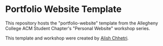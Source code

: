 # Portfolio Website Template

This repository hosts the "portfolio-website" template from the Allegheny College ACM Student Chapter's "Personal Website" workshop series.

This template and workshop were created by [Alish Chhetri](https://github.com/AlishChhetri).